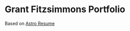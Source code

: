 # Grant Fitzsimmons Portfolio

Based on [Astro Resume](https://github.com/srleom/astro-theme-resume)
